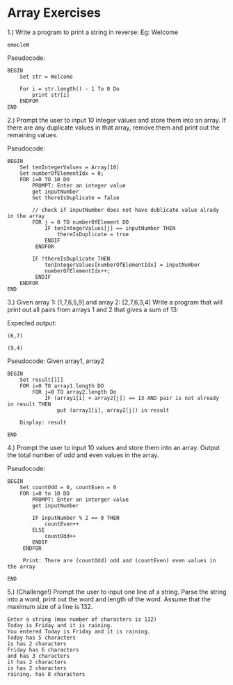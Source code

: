 # Array Exercises

1.) Write a program to print a string in reverse:
Eg: Welcome

    emocleW
 Pseudocode:

    BEGIN
        Set str = Welcome
        
        For i = str.length() - 1 To 0 Do
            print str[i]    
        ENDFOR
    END
2.) Prompt the user to input 10 integer values and store them into an array. If there are any duplicate values in that array, remove them and print out the remaining values.

Pseudocode:

    BEGIN
        Set tenIntegerValues = Array[10]
        Set numberOfElementIdx = 0;
        FOR i=0 TO 10 DO
            PROMPT: Enter an integer value
            get inputNumber
            Set thereIsDuplicate = false
            
            // check if inputNumber does not have dublicate value alrady in the array
            FOR j = 0 TO numberOfElement DO
                IF tenIntegerValues[j] == inputNumber THEN
                    thereIsDuplicate = true
                ENDIF
             ENDFOR
             
            IF !thereIsDuplicate THEN
                tenIntegerValues[numberOfElementIdx] = inputNumber
                numberOfElementIdx++;
             ENDIF   
        ENDFOR
    END

3.) Given array 1: [1,7,6,5,9] and array 2: [2,7,6,3,4]
Write a program that will print out all pairs from arrays 1 and 2 that gives a sum of 13:

Expected output:

    (6,7)
    
    (9,4)
    
Pseudocode:
Given array1, array2

    BEGIN
        Set result[][]
        FOR i=0 TO array1.length DO
            FOR j=0 TO array2.length Do
                IF (array1[i] + array2[j]) == 13 AND pair is not already in result THEN
                    put (array1[i], array2[j]) in result
        
        Display: result
               
    END
 
  
4.) Prompt the user to input 10 values and store them into an array. Output the total number of odd and even values in the array.
    
Pseudocode:
    
    BEGIN
        Set countOdd = 0, countEven = 0
        FOR i=0 to 10 DO
            PROMPT: Enter an interger value
            get inputNumber
            
            IF inputNumber % 2 == 0 THEN
                countEven++
            ELSE
                countOdd++
            ENDIF
         ENDFOR
         
         Print: There are (countOdd) odd and (countEven) even values in the array
    
    END
   
5.) (Challenge!)  Prompt the user to input one line of a string.  Parse the string into a word, print out the word and length of the word. Assume that the maximum size of a line is 132.

    Enter a string (max number of characters is 132)
    Today is Friday and it is raining.
    You entered Today is Friday and it is raining.
    Today has 5 characters
    is has 2 characters
    Friday has 6 characters
    and has 3 characters
    it has 2 characters
    is has 2 characters
    raining. has 8 characters

   